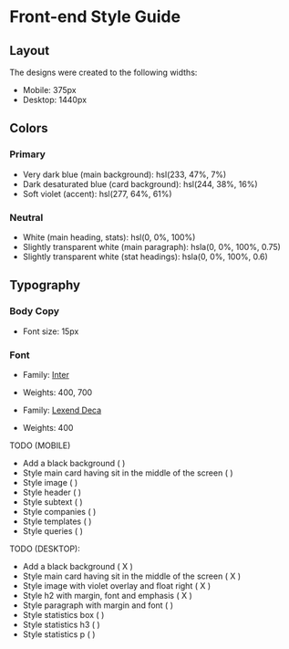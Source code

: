 # Front-end Style Guide

## Layout

The designs were created to the following widths:

- Mobile: 375px
- Desktop: 1440px

## Colors

### Primary

- Very dark blue (main background): hsl(233, 47%, 7%)
- Dark desaturated blue (card background): hsl(244, 38%, 16%)
- Soft violet (accent): hsl(277, 64%, 61%)

### Neutral

- White (main heading, stats): hsl(0, 0%, 100%)
- Slightly transparent white (main paragraph): hsla(0, 0%, 100%, 0.75)
- Slightly transparent white (stat headings): hsla(0, 0%, 100%, 0.6)

## Typography

### Body Copy

- Font size: 15px

### Font

- Family: [Inter](https://fonts.google.com/specimen/Inter)
- Weights: 400, 700

- Family: [Lexend Deca](https://fonts.google.com/specimen/Lexend+Deca)
- Weights: 400

TODO (MOBILE)

- Add a black background ( )
- Style main card having sit in the middle of the screen ( )
- Style image ( )
- Style header ( )
- Style subtext ( )
- Style companies ( )
- Style templates ( )
- Style queries ( )

TODO (DESKTOP):

- Add a black background ( X )
- Style main card having sit in the middle of the screen ( X )
- Style image with violet overlay and float right ( X )
- Style h2 with margin, font and emphasis ( X )
- Style paragraph with margin and font ( )
- Style statistics box ( )
- Style statistics h3 ( )
- Style statistics p ( )
